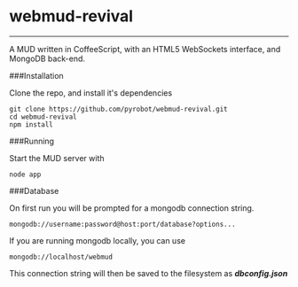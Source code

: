 # webmud-revival
---

A MUD written in CoffeeScript, with an HTML5 WebSockets interface, and MongoDB back-end.

###Installation

Clone the repo, and install it's dependencies
	
	git clone https://github.com/pyrobot/webmud-revival.git
	cd webmud-revival
	npm install
		
###Running

Start the MUD server with
	
	node app
	
###Database

On first run you will be prompted for a mongodb connection string.

	mongodb://username:password@host:port/database?options...
	
If you are running mongodb locally, you can use 

	mongodb://localhost/webmud

This connection string will then be saved to the filesystem as **_dbconfig.json_**


